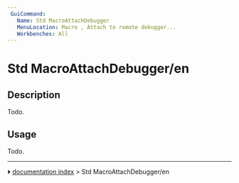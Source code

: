 ```yaml
---
 GuiCommand:
   Name: Std MacroAttachDebugger
   MenuLocation: Macro , Attach to remote debugger...
   Workbenches: All
---
```


# Std MacroAttachDebugger/en

## Description

Todo.

## Usage

Todo.



---
⏵ [documentation index](../README.md) > Std MacroAttachDebugger/en
